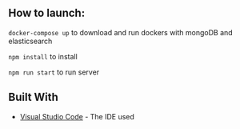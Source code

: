 ## How to launch:

`docker-compose up` to download and run dockers with mongoDB and elasticsearch

`npm install` to install

`npm run start` to run server

## Built With

* [Visual Studio Code](https://code.visualstudio.com//) - The IDE used
